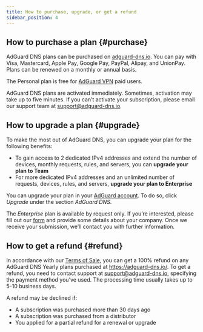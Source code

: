 ```yaml
---
title: How to purchase, upgrade, or get a refund
sidebar_position: 4
---
```


## How to purchase a plan {#purchase}

AdGuard DNS plans can be purchased on [adguard-dns.io](https://adguard-dns.io/license.html). You can pay with Visa, Mastercard, Apple Pay, Google Pay, PayPal, Alipay, and UnionPay. Plans can be renewed on a monthly or annual basis.

The Personal plan is free for [AdGuard VPN](https://adguard-vpn.com/welcome.html) paid users.

AdGuard DNS plans are activated immediately. Sometimes, activation may take up to five minutes. If you can’t activate your subscription, please email our support team at [support@adguard-dns.io](mailto:support@adguard-dns.io).

## How to upgrade a plan {#upgrade}

To make the most out of AdGuard DNS, you can upgrade your plan for the following benefits:

- To gain access to 2 dedicated IPv4 addresses and extend the number of devices, monthly requests, rules, and servers, you can **upgrade your plan to Team**
- For more dedicated IPv4 addresses and an unlimited number of requests, devices, rules, and servers, **upgrade your plan to Enterprise**

You can upgrade your plan in your [AdGuard account](https://adguardaccount.com/account/licenses). To do so, click *Upgrade* under the section *AdGuard DNS*.

The *Enterprise* plan is available by request only. If you’re interested, please fill out our [form](https://surveys.adguard.com/dns_enterprise/form.html) and provide some details about your company. Once we receive your submission, we’ll contact you with further information.

## How to get a refund {#refund}

In accordance with our [Terms of Sale](https://adguard-dns.io/terms-of-sale.html), you can get a 100% refund on any AdGuard DNS Yearly plans purchased at https://adguard-dns.io/. To get a refund, you need to contact support at support@adguard-dns.io, specifying the payment method you’ve used. The processing time usually takes up to 5-10 business days.

A refund may be declined if:

- A subscription was purchased more than 30 days ago
- A subscription was purchased from a distributor
- You applied for a partial refund for a renewal or upgrade
